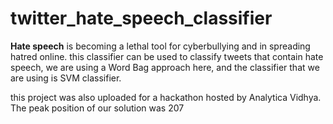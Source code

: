 # twitter_hate_speech_classifier
**Hate speech** is becoming a lethal tool for cyberbullying and in spreading hatred online. this classifier can be used to classify tweets that contain hate speech, we are using a Word Bag approach here, and the classifier that we are using is SVM classifier.

this project was also uploaded for a hackathon hosted by Analytica Vidhya. The peak position of our solution was 207
